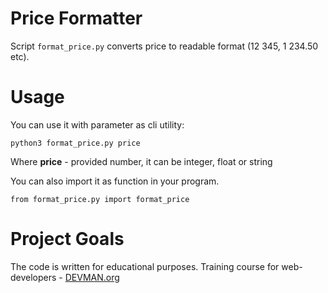 # Price Formatter

Script ```format_price.py``` converts price to readable format (12 345, 1 234.50 etc).

# Usage

You can use it with parameter as cli utility:

    python3 format_price.py price

Where **price** - provided number, it can be integer, float or string

You can also import it as function in your program.

    from format_price.py import format_price

# Project Goals

The code is written for educational purposes. Training course for web-developers - [DEVMAN.org](https://devman.org)
